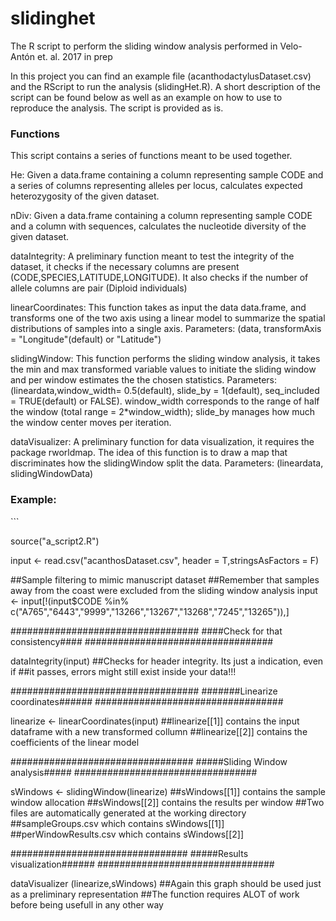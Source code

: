 <h1>slidinghet</h1>
The R script to perform the sliding window analysis performed in Velo-Antón et. al. 2017 in prep

In this project you can find an example file (acanthodactylusDataset.csv) and the RScript to run the analysis (slidingHet.R). A short description of the script can be found below as well as an example on how to use to reproduce the analysis. The script is provided as is.

<h3>Functions</h3>

This script contains a series of functions meant to be used together.

He: Given a data.frame containing a column representing sample CODE and a series of columns representing alleles per locus, calculates expected heterozygosity of the given dataset.


nDiv: Given a data.frame containing a column representing sample CODE and a column with sequences, calculates the nucleotide diversity of the given dataset.


dataIntegrity: A preliminary function meant to test the integrity of the dataset, it checks if the necessary columns are present (CODE,SPECIES,LATITUDE,LONGITUDE). It also checks if the number of allele columns are pair (Diploid individuals)


linearCoordinates: This function takes as input the data data.frame, and transforms one of the two axis using a linear model to summarize the spatial distributions of samples into a single axis. Parameters: (data, transformAxis = "Longitude"(default) or "Latitude")


slidingWindow: This function performs the sliding window analysis, it takes the min and max transformed variable values to initiate the sliding window and per window estimates the the chosen statistics. Parameters: (lineardata,window_width= 0.5(default), slide_by = 1(default), seq_included = TRUE(default) or FALSE). window_width corresponds to the range of half the window (total range = 2*window_width); slide_by manages how much the window center moves per iteration.


dataVisualizer: A preliminary function for data visualization, it requires the package rworldmap. The idea of this function is to draw a map that discriminates how the slidingWindow split the data. Parameters: (lineardata, slidingWindowData)


<h3>Example:</h3>
```

source("a_script2.R")

input <- read.csv("acanthosDataset.csv", header = T,stringsAsFactors = F)

##Sample filtering to mimic manuscript dataset
##Remember that samples away from the coast were excluded from the sliding window analysis
input <- input[!(input$CODE %in% c("A765","6443","9999","13266","13267","13268","7245","13265")),]


##################################
####Check for that consistency####
##################################

dataIntegrity(input)                  ##Checks for header integrity. Its just a indication, even if 
                                      ##it passes, errors might still exist inside your data!!!

##################################
#######Linearize coordinates######
##################################

linearize <- linearCoordinates(input) ##linearize[[1]] contains the input dataframe with a new transformed collumn
                                      ##linearize[[2]] contains the coefficients of the linear model


#################################
#####Sliding Window analysis#####
#################################


sWindows <- slidingWindow(linearize)  ##sWindows[[1]] contains the sample window allocation
                                      ##sWindows[[2]] contains the results per window
                                      ##Two files are automatically generated at the working directory
                                      ##sampleGroups.csv which contains sWindows[[1]]
                                      ##perWindowResults.csv which contains sWindows[[2]]


################################
#####Results visualization######
################################

dataVisualizer (linearize,sWindows)  ##Again this graph should be used just as a preliminary representation
                                     ##The function requires ALOT of work before being usefull in any other way

```
